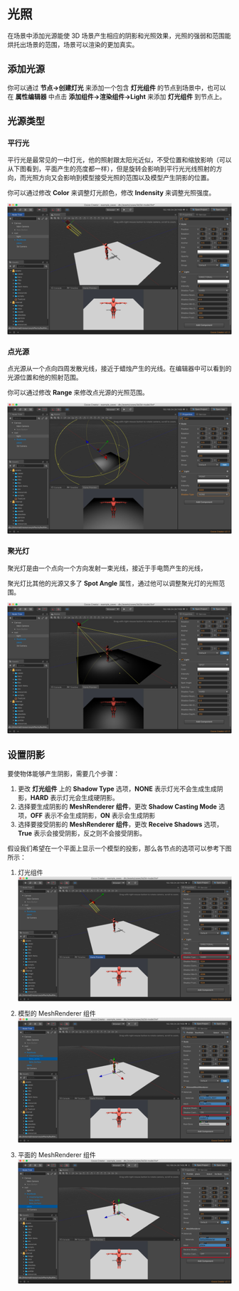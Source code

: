 # 光照

在场景中添加光源能使 3D 场景产生相应的阴影和光照效果，光照的强弱和范围能烘托出场景的范围，场景可以渲染的更加真实。

## 添加光源

你可以通过 **节点->创建灯光** 来添加一个包含 **灯光组件** 的节点到场景中，也可以在 **属性编辑器** 中点击 **添加组件->渲染组件->Light** 来添加 **灯光组件** 到节点上。

## 光源类型

### 平行光

平行光是最常见的一中灯光，他的照射跟太阳光近似，不受位置和缩放影响（可以从下图看到，平面产生的亮度都一样），但是旋转会影响到平行光光线照射的方向，而光照方向又会影响到模型接受光照的范围以及模型产生阴影的位置。

你可以通过修改 **Color** 来调整灯光颜色，修改 **Indensity** 来调整光照强度。

![Directional Light](img/lighting-4.jpg)

### 点光源

点光源从一个点向四周发散光线，接近于蜡烛产生的光线。在编辑器中可以看到的光源位置和他的照射范围。

你可以通过修改 **Range** 来修改点光源的光照范围。

![Point Light](img/lighting-5.jpg)

### 聚光灯

聚光灯是由一个点向一个方向发射一束光线，接近于手电筒产生的光线，

聚光灯比其他的光源又多了 **Spot Angle** 属性，通过他可以调整聚光灯的光照范围。

![Spot Light](img/lighting-6.jpg)


## 设置阴影

要使物体能够产生阴影，需要几个步骤：

1. 更改 **灯光组件** 上的 **Shadow Type** 选项，**NONE** 表示灯光不会生成生成阴影，**HARD** 表示灯光会生成硬阴影。
2. 选择要生成阴影的 **MeshRenderer 组件**，更改 **Shadow Casting Mode** 选项，**OFF** 表示不会生成阴影，**ON** 表示会生成阴影
3. 选择要接受阴影的 **MeshRenderer 组件**，更改 **Receive Shadows** 选项，**True** 表示会接受阴影，反之则不会接受阴影。

假设我们希望在一个平面上显示一个模型的投影，那么各节点的选项可以参考下图所示：

1. 灯光组件
![Light Component](img/lighting-1.jpg)

2. 模型的 MeshRenderer 组件
![Light Component](img/lighting-2.jpg)

3. 平面的 MeshRenderer 组件
![Light Component](img/lighting-3.jpg)

